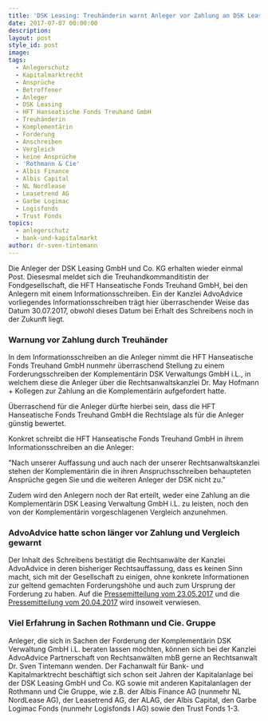 ```yaml
---
title: 'DSK Leasing: Treuhänderin warnt Anleger vor Zahlung an DSK Leasing Verwaltung GmbH i.L.'
date: 2017-07-07 00:00:00
description:
layout: post
style_id: post
image:
tags:
  - Anlegerschutz
  - Kapitalmarktrecht
  - Ansprüche
  - Betroffener
  - Anleger
  - DSK Leasing
  - HFT Hanseatische Fonds Treuhand GmbH
  - Treuhänderin
  - Komplementärin
  - Forderung
  - Anschreiben
  - Vergleich
  - keine Ansprüche
  - 'Rothmann & Cie'
  - Albis Finance
  - Albis Capital
  - NL Nordlease
  - Leasetrend AG
  - Garbe Logimac
  - Logisfonds
  - Trust Fonds
topics:
  - anlegerschutz
  - bank-und-kapitalmarkt
author: dr-sven-tintemann
---
```



Die Anleger der DSK Leasing GmbH und Co. KG erhalten wieder einmal Post. Diesesmal meldet sich die Treuhandkommanditistin der Fondgesellschaft, die HFT Hanseatische Fonds Treuhand GmbH, bei den Anlegern mit einem Informationsschreiben. Ein der Kanzlei AdvoAdvice vorliegendes Informationsschreiben tr&auml;gt hier &uuml;berraschender Weise das Datum 30.07.2017, obwohl dieses Datum bei Erhalt des Schreibens noch in der Zukunft liegt.

### Warnung vor Zahlung durch Treuh&auml;nder

In dem Informationsschreiben an die Anleger nimmt die HFT Hanseatische Fonds Treuhand GmbH nunmehr &uuml;berraschend Stellung zu einem Forderungsschreiben der Komplement&auml;rin DSK Verwaltungs GmbH i.L., in welchem diese die Anleger &uuml;ber die Rechtsanwaltskanzlei Dr. May Hofmann + Kollegen zur Zahlung an die Komplement&auml;rin aufgefordert hatte.

&Uuml;berraschend f&uuml;r die Anleger d&uuml;rfte hierbei sein, dass die HFT Hanseatische Fonds Treuhand GmbH die Rechtslage als f&uuml;r die Anleger g&uuml;nstig bewertet.

Konkret schreibt die HFT Hanseatische Fonds Treuhand GmbH in ihrem Informationsschreiben an die Anleger:

"Nach unserer Auffassung und auch nach der unserer Rechtsanwaltskanzlei stehen der Komplement&auml;rin die in ihren Anspruchsschreiben behaupteten Anspr&uuml;che gegen Sie und die weiteren Anleger der DSK nicht zu."

Zudem wird den Anlegern noch der Rat erteilt, weder eine Zahlung an die Komplement&auml;rin DSK Leasing Verwaltung GmbH i.L. zu leisten, noch den von der Komplement&auml;rin vorgeschlagenen Vergleich anzunehmen.

### AdvoAdvice hatte schon l&auml;nger vor Zahlung und Vergleich gewarnt

Der Inhalt des Schreibens best&auml;tigt die Rechtsanw&auml;lte der Kanzlei AdvoAdvice in deren bisheriger Rechtsauffassung, dass es keinen Sinn macht, sich mit der Gesellschaft zu einigen, ohne konkrete Informationen zur geltend gemachten Forderungsh&ouml;he und auch zum Ursprung der Forderung zu haben. Auf die [Pressemitteilung vom 23.05.2017](https://advoadvice.de/blog/dsk-leasing-sechs-dinge-die-dsk-leasing-anleger-jetzt-wissen-sollten/) und die [Pressemitteilung vom 20.04.2017](https://advoadvice.de/blog/dsk-leasing-anleger-sollen-r%C3%BCckst%C3%A4nde-einzahlen/) wird insoweit verwiesen.

### Viel Erfahrung in Sachen Rothmann und Cie. Gruppe

Anleger, die sich in Sachen der Forderung der Komplement&auml;rin DSK Verwaltung GmbH i.L. beraten lassen m&ouml;chten, k&ouml;nnen sich bei der Kanzlei AdvoAdvice Partnerschaft von Rechtsanw&auml;lten mbB gerne an Rechtsanwalt Dr. Sven Tintemann wenden. Der Fachanwalt f&uuml;r Bank- und Kapitalmarktrecht besch&auml;ftigt sich schon seit Jahren der Kapitalanlage bei der DSK Leasing GmbH und Co. KG sowie mit anderen Kapitalanlagen der Rothmann und Cie Gruppe, wie z.B. der Albis Finance AG (nunmehr NL NordLease AG), der Leasetrend AG, der ALAG, der Albis Capital, den Garbe Logimac Fonds (nunmehr Logisfonds I AG) sowie den Trust Fonds 1-3.
